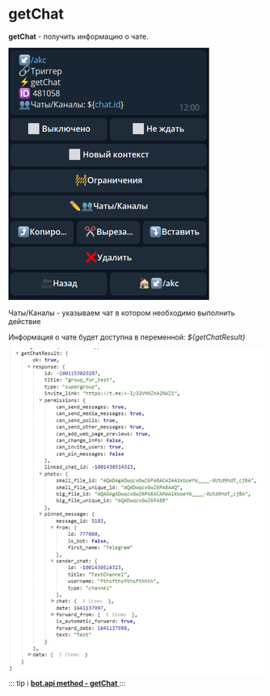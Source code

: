 # getChat

**getChat** - получить информацию о чате. 

![](./1.png)

Чаты/Каналы - указываем чат в котором необходимо выполнить действие

Информация о чате будет доступна в переменной:
_${getChatResult}_

![](./2.png)
::: tip ℹ️
[**bot.api method - getChat** ](https://core.telegram.org/bots/api#getchat)
:::






